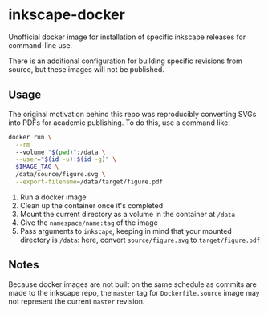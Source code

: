 # inkscape-docker

Unofficial docker image for installation of specific inkscape releases for command-line use.

There is an additional configuration for building specific revisions from source, but these images will not be published.

## Usage

The original motivation behind this repo was reproducibly converting SVGs into PDFs for academic publishing.
To do this, use a command like:

```sh
docker run \
  --rm
  --volume "$(pwd)":/data \
  --user="$(id -u):$(id -g)" \
  $IMAGE_TAG \
  /data/source/figure.svg \
  --export-filename=/data/target/figure.pdf
```

1. Run a docker image
2. Clean up the container once it's completed
3. Mount the current directory as a volume in the container at `/data`
4. Give the `namespace/name:tag` of the image
5. Pass arguments to `inkscape`, keeping in mind that your mounted directory is `/data`: here, convert `source/figure.svg` to `target/figure.pdf`

## Notes

Because docker images are not built on the same schedule as commits are made to the inkscape repo, the `master` tag for `Dockerfile.source` image may not represent the current `master` revision.
